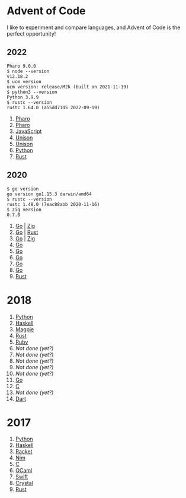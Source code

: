 # Advent of Code

I like to experiment and compare languages, and Advent of Code is the perfect opportunity!

## 2022

```
Pharo 9.0.0
$ node --version
v12.18.2
$ ucm version
ucm version: release/M2k (built on 2021-11-19)
$ python3 --version
Python 3.9.9
$ rustc --version
rustc 1.64.0 (a55dd71d5 2022-09-19)
```

1. [Pharo](https://github.com/tcard/advent/tree/main/2022/Advent-2022-1)
2. [Pharo](https://github.com/tcard/advent/tree/main/2022/Advent-2022-2)
3. [JavaScript](https://github.com/tcard/advent/tree/main/2022/Advent-2022-3)
4. [Unison](https://github.com/tcard/advent/tree/main/2022/Advent-2022-4)
5. [Unison](https://github.com/tcard/advent/tree/main/2022/Advent-2022-5)
6. [Python](https://github.com/tcard/advent/tree/main/2022/Advent-2022-6)
7. [Rust](https://github.com/tcard/advent/tree/main/2022/Advent-2022-7)

## 2020

```
$ go version
go version go1.15.3 darwin/amd64
$ rustc --version
rustc 1.48.0 (7eac88abb 2020-11-16)
$ zig version
0.7.0
```

1. [Go](https://github.com/tcard/advent/tree/main/2020/1/go) | [Zig](https://github.com/tcard/advent/tree/main/2020/1/zig)
2. [Go](https://github.com/tcard/advent/tree/main/2020/2/go) | [Rust](https://github.com/tcard/advent/tree/main/2020/2/rust)
3. [Go](https://github.com/tcard/advent/tree/main/2020/3/go) | [Zig](https://github.com/tcard/advent/tree/main/2020/3/zig)
4. [Go](https://github.com/tcard/advent/tree/main/2020/4/go)
5. [Go](https://github.com/tcard/advent/tree/main/2020/5/go)
6. [Go](https://github.com/tcard/advent/tree/main/2020/6/go)
7. [Go](https://github.com/tcard/advent/tree/main/2020/7/go)
8. [Go](https://github.com/tcard/advent/tree/main/2020/8/go)
9. [Rust](https://github.com/tcard/advent/tree/main/2020/9/rust)

# 2018

1. [Python](https://github.com/tcard/advent/tree/main/2018/1)
2. [Haskell](https://github.com/tcard/advent/tree/main/2018/2)
3. [Magpie](https://github.com/tcard/advent/tree/main/2018/3)
4. [Rust](https://github.com/tcard/advent/tree/main/2018/4)
5. [Ruby](https://github.com/tcard/advent/tree/main/2018/5)
6. _Not done (yet?)_
7. _Not done (yet?)_
8. _Not done (yet?)_
9. _Not done (yet?)_
10. _Not done (yet?)_
11. [Go](https://github.com/tcard/advent/tree/main/2018/11)
12. [C](https://github.com/tcard/advent/tree/main/2018/12)
13. _Not done (yet?)_
14. [Dart](https://github.com/tcard/advent/tree/main/2018/14)

# 2017

1. [Python](https://github.com/tcard/advent/tree/main/2017/1)
2. [Haskell](https://github.com/tcard/advent/tree/main/2017/2)
3. [Racket](https://github.com/tcard/advent/tree/main/2017/3)
4. [Nim](https://github.com/tcard/advent/tree/main/2017/4)
5. [C](https://github.com/tcard/advent/tree/main/2017/5)
6. [OCaml](https://github.com/tcard/advent/tree/main/2017/6)
7. [Swift](https://github.com/tcard/advent/tree/main/2017/7)
8. [Crystal](https://github.com/tcard/advent/tree/main/2017/8)
9. [Rust](https://github.com/tcard/advent/tree/main/2017/9)
